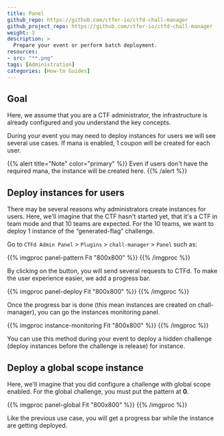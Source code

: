 ```yaml
---
title: Panel
github_repo: https://github.com/ctfer-io/ctfd-chall-manager
github_project_repo: https://github.com/ctfer-io/ctfd-chall-manager
weight: 3
description: >
  Prepare your event or perform batch deployment.
resources:
- src: "**.png"
tags: [Administration]
categories: [How-to Guides]
---
```


## Goal 
Here, we assume that you are a CTF administrator, the infrastructure is already configured and you understand the key concepts.

During your event you may need to deploy instances for users we will see several use cases.
If mana is enabled, 1 coupon will be created for each user.

{{% alert title="Note" color="primary" %}}
Even if users don't have the required mana, the instance will be created here.
{{% /alert %}}


## Deploy instances for users

There may be several reasons why administrators create instances for users. 
Here, we'll imagine that the CTF hasn't started yet, that it's a CTF in team mode and that 10 teams are expected. For the 10 teams, we want to deploy 1 instance of the “generated-flag” challenge.

Go to `CTFd Admin Panel` > `Plugins` > `chall-manager` > `Panel` such as:

{{% imgproc panel-pattern Fit "800x800" %}}
{{% /imgproc %}}

By clicking on the button, you will send several requests to CTFd.
To make the user experience easier, we add a progress bar.

{{% imgproc panel-deploy Fit "800x800" %}}
{{% /imgproc %}}

Once the progress bar is done (this mean instances are created on chall-manager), you can go the instances monitoring panel.

{{% imgproc instance-monitoring Fit "800x800" %}}
{{% /imgproc %}}

You can use this method during your event to deploy a hidden challenge (deploy instances before the challenge is release) for instance.

## Deploy a global scope instance

Here, we'll imagine that you did configure a challenge with global scope enabled.
For the global challenge, you must put the pattern at **0**.

{{% imgproc panel-global Fit "800x800" %}}
{{% /imgproc %}}

Like the previous use case, you will get a progress bar while the instance are getting deployed.




